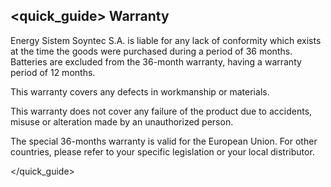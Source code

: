 ## <quick_guide> Warranty

Energy Sistem Soyntec S.A. is liable for any lack of conformity which exists at the time the goods were purchased during a period of 36 months. Batteries are excluded from the 36-month warranty, having a warranty period of 12 months.

This warranty covers any defects in workmanship or materials.

This warranty does not cover any failure of the product due to accidents, misuse or alteration made by an unauthorized person.

The special 36-months warranty is valid for the European Union. For other countries, please refer to your specific legislation or your local distributor.

</quick_guide>


